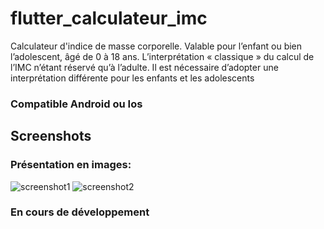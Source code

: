 # flutter_calculateur_imc

Calculateur d'indice de masse corporelle. Valable pour l’enfant ou bien l’adolescent, âgé de 0 à 18 ans. 
L’interprétation « classique » du calcul de l’IMC n’étant réservé qu’à l’adulte.  Il est nécessaire d’adopter 
une interprétation différente pour les enfants et les adolescents 

### Compatible Android ou Ios

## Screenshots


### Présentation en images:

![screenshot1](screenshots/screenshot1.jpg)
![screenshot2](screenshots/screenshot2.jpg)



### En cours de développement